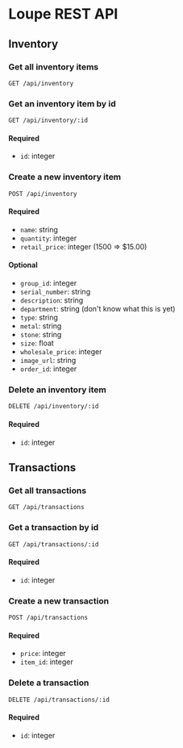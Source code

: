 # Loupe REST API

## Inventory

### Get all inventory items
`GET /api/inventory`

### Get an inventory item by id
`GET /api/inventory/:id`
#### Required
- `id`: integer

### Create a new inventory item
`POST /api/inventory`
#### Required
- `name`: string
- `quantity`: integer
- `retail_price`: integer (1500 => $15.00)

#### Optional
- `group_id`: integer
- `serial_number`: string
- `description`: string
- `department`: string (don't know what this is yet)
- `type`: string
- `metal`: string
- `stone`: string
- `size`: float
- `wholesale_price`: integer
- `image_url`: string
- `order_id`: integer

### Delete an inventory item
`DELETE /api/inventory/:id`
#### Required
- `id`: integer


## Transactions

### Get all transactions
`GET /api/transactions`

### Get a transaction by id
`GET /api/transactions/:id`
#### Required
- `id`: integer

### Create a new transaction
`POST /api/transactions`
#### Required
- `price`: integer
- `item_id`: integer

### Delete a transaction
`DELETE /api/transactions/:id`
#### Required
- `id`: integer
